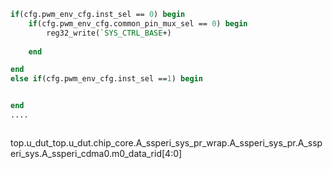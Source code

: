 
``` systemverilog
if(cfg.pwm_env_cfg.inst_sel == 0) begin
	if(cfg.pwm_env_cfg.common_pin_mux_sel == 0) begin   
		reg32_write(`SYS_CTRL_BASE+)
		
	end

end
else if(cfg.pwm_env_cfg.inst_sel ==1) begin


end
....



```
top.u_dut_top.u_dut.chip_core.A_ssperi_sys_pr_wrap.A_ssperi_sys_pr.A_ssperi_sys.A_ssperi_cdma0.m0_data_rid[4:0]

